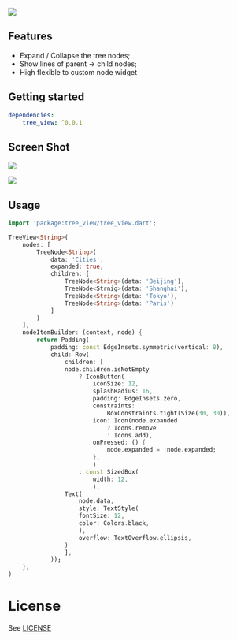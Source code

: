 ![](https://tva1.sinaimg.cn/large/008i3skNgy1gyuj1fzhu2j30qs0atq33.jpg)

## Features

- Expand / Collapse the tree nodes;
- Show lines of parent -> child nodes;
- High flexible to custom node widget

## Getting started

```yaml
dependencies:
    tree_view: ^0.0.1
```

## Screen Shot

![](https://tva1.sinaimg.cn/large/008i3skNgy1gyui2q97xmj312a0u0jsh.jpg)

![](https://tva1.sinaimg.cn/large/008i3skNgy1gyuilaokvjg30qo0f01j4.gif)

## Usage

```dart
import 'package:tree_view/tree_view.dart';

TreeView<String>(
	nodes: [
		TreeNode<String>(
			data: 'Cities', 
			expanded: true, 
			children: [
				TreeNode<String>(data: 'Beijing'), 
				TreeNode<Strnig>(data: 'Shanghai'),
				TreeNode<String>(data: 'Tokyo'),
				TreeNode<String>(data: 'Paris')
			]
		)
	],
	nodeItemBuilder: (context, node) {
		return Padding(
			padding: const EdgeInsets.symmetric(vertical: 8),
			child: Row(
				children: [
				node.children.isNotEmpty
					? IconButton(
						iconSize: 12,
						splashRadius: 16,
						padding: EdgeInsets.zero,
						constraints:
							BoxConstraints.tight(Size(30, 30)),
						icon: Icon(node.expanded
							? Icons.remove
							: Icons.add),
						onPressed: () {
							node.expanded = !node.expanded;
						},
						)
					: const SizedBox(
						width: 12,
						),
				Text(
					node.data,
					style: TextStyle(
					fontSize: 12,
					color: Colors.black,
					),
					overflow: TextOverflow.ellipsis,
				)
				],
			));
	},
)
```

# License

See [LICENSE](LICENSE)